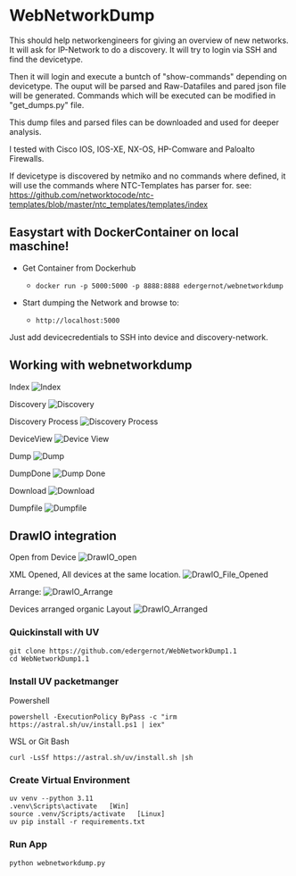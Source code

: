 # WebNetworkDump
This should help networkengineers for giving an overview of new networks. It will ask for IP-Network to do a discovery. It will try to login via SSH and find the devicetype.

Then it will login and execute a buntch of "show-commands" depending on devicetype. The ouput will be parsed and Raw-Datafiles and pared json file will be generated. Commands which will be executed can be modified in "get_dumps.py" file. 

This dump files and parsed files can be downloaded and used for deeper analysis.

I tested with Cisco IOS, IOS-XE, NX-OS, HP-Comware and Paloalto Firewalls.

If devicetype is discovered by netmiko and no commands where defined, it will use the commands where NTC-Templates has parser for.
see: https://github.com/networktocode/ntc-templates/blob/master/ntc_templates/templates/index


## Easystart with DockerContainer on local maschine!

- Get Container from Dockerhub
  - ```docker run -p 5000:5000 -p 8888:8888 edergernot/webnetworkdump```

- Start dumping the Network and browse to:
  - ```http://localhost:5000```

Just add devicecredentials to SSH into device and discovery-network.

## Working with webnetworkdump

Index
![Index](images/index.png)

Discovery
![Discovery](images/Discovery.png)

Discovery Process
![Discovery Process](images/Discovery-Process.png)

DeviceView
![Device View](images/Device-View.png)

Dump
![Dump](images/Dumping.png)

DumpDone
![Dump Done](images/Dump_done.png)

Download
![Download](images/Download.png)

Dumpfile
![Dumpfile](images/Zipfile.png)

## DrawIO integration 
Open from Device
![DrawIO_open](images/Open_drawio.png)

XML Opened, All devices at the same location.
![DrawIO_File_Opened](images/opened.png)

Arrange: 
![DrawIO_Arrange](images/arrange.png)

Devices arranged organic Layout
![DrawIO_Arranged](images/draw.io_arranged.png)


### Quickinstall with UV
```
git clone https://github.com/edergernot/WebNetworkDump1.1
cd WebNetworkDump1.1
```

### Install UV packetmanger
Powershell
```
powershell -ExecutionPolicy ByPass -c "irm https://astral.sh/uv/install.ps1 | iex"
```
WSL or Git Bash
```
curl -LsSf https://astral.sh/uv/install.sh |sh
```
### Create Virtual Environment
```
uv venv --python 3.11
.venv\Scripts\activate   [Win]
source .venv/Scripts/activate   [Linux]
uv pip install -r requirements.txt
```
### Run App
```
python webnetworkdump.py
```

